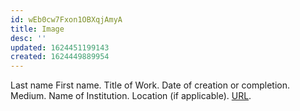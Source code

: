 ```yaml
---
id: wEb0cw7Fxon1OBXqjAmyA
title: Image
desc: ''
updated: 1624451199143
created: 1624449889954
---
```


<figcaption>
Last name First name. Title of Work. Date of creation or completion. Medium. Name of Institution. Location (if applicable). <a href="">URL</a>.
</figcaption>
